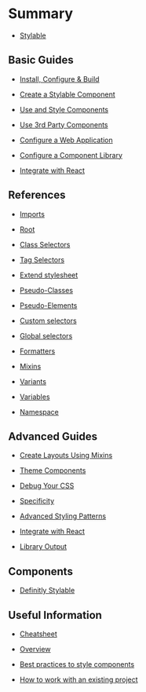 # Summary

* [Stylable](README.md)

## Basic Guides

* [Install, Configure & Build](guides/installconfigure.md)

* [Create a Stylable Component](guides/createcomponent.md)

* [Use and Style Components](guides/usestylecomponents.md)

* [Use 3rd Party Components](guides/use3rdparty.md)

* [Configure a Web Application](guides/configurewebapp.md)

* [Configure a Component Library](guides/configurelibrary.md)

* [Integrate with React](guides/react-integration.md)

## References

* [Imports](references/imports.md)

* [Root](references/root.md)

* [Class Selectors](references/class-selectors.md)

* [Tag Selectors](references/tag-selectors.md)

* [Extend stylesheet](references/extend-stylesheet.md)

* [Pseudo-Classes](references/pseudo-classes.md)

* [Pseudo-Elements](references/pseudo-elements.md)

* [Custom selectors](references/custom-selectors.md)

* [Global selectors](references/global-selectors.md)

* [Formatters](references/formatters.md)

* [Mixins](references/mixin-syntax.md)

* [Variants](references/variants.md)

* [Variables](references/variables.md)

* [Namespace](./references/namespace.md)

## Advanced Guides

* [Create Layouts Using Mixins](guides/create-layouts.md)

* [Theme Components](guides/themecomponents.md)

* [Debug Your CSS](guides/debugging.md)

* [Specificity]()

* [Advanced Styling Patterns]()

* [Integrate with React](guides/react-integration.md)

* [Library Output](guides/library-output.md)

## Components

* [Definitly Stylable](components/definitly-stylable.md)

## Useful Information

* [Cheatsheet](usefulInfo/cheatsheet.md)

* [Overview](usefulInfo/Overview.md)

* [Best practices to style components]()

* [How to work with an existing project]()